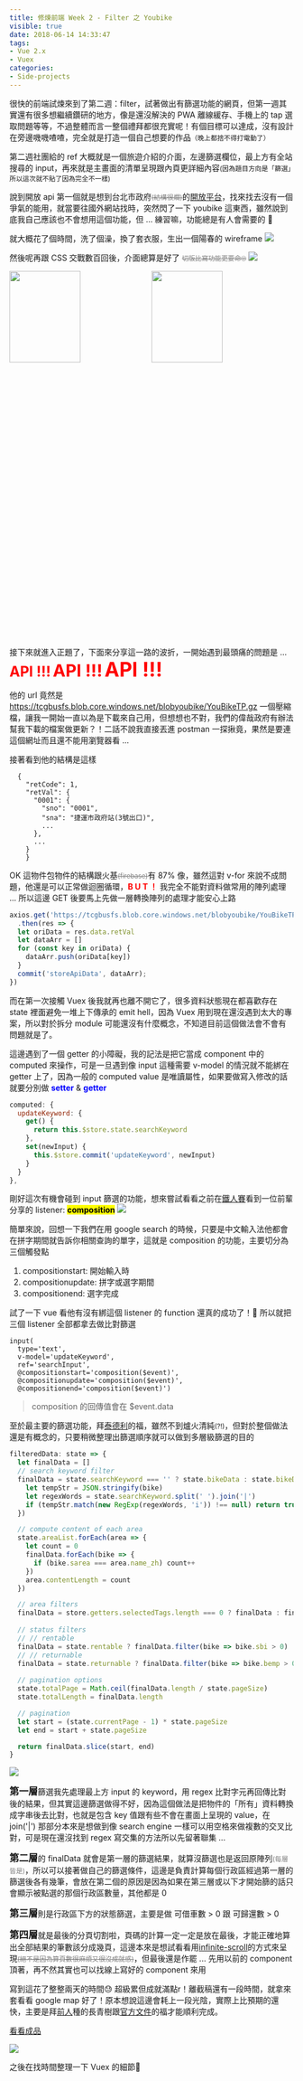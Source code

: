 ```yaml
---
title: 修煉前端 Week 2 - Filter 之 Youbike
visible: true
date: 2018-06-14 14:33:47
tags:
- Vue 2.x
- Vuex
categories:
- Side-projects
---
```


很快的前端試煉來到了第二週：filter，試著做出有篩選功能的網頁，但第一週其實還有很多想繼續鑽研的地方，像是還沒解決的 PWA 離線緩存、手機上的 tap 選取問題等等，不過整體而言一整個禮拜都很充實呢！有個目標可以達成，沒有設計在旁邊嘰嘰喳喳，完全就是打造一個自己想要的作品<small>（晚上都捨不得打電動了）</small>

<!--more-->

第二週社團給的 ref 大概就是一個旅遊介紹的介面，左邊篩選欄位，最上方有全站搜尋的 input，再來就是主畫面的清單呈現跟內頁更詳細內容<small>(因為題目方向是「篩選」所以這次就不貼了因為完全不一樣)</small>

說到開放 api 第一個就是想到台北市政府<small style='text-decoration: line-through; color: grey'>(結構很爛)</small>的[開放平台](http://data.taipei/)，找來找去沒有一個爭氣的能用，就當要往國外網站找時，突然閃了一下 youbike 這東西，雖然說到底我自己應該也不會想用這個功能，但 ... 練習嘛，功能總是有人會需要的 🤨

就大概花了個時間，洗了個澡，換了套衣服，生出一個陽春的 wireframe
![](https://i.imgur.com/KykJtVH.jpg)

然後呢再跟 CSS 交戰數百回後，介面總算是好了
<small style='text-decoration: line-through; color: grey'>切版比寫功能更要命🙄</small>
![](https://i.imgur.com/rW12YJ6.png)
<div class='mobile_images'>
	<img src='https://i.imgur.com/5lqA4LA.png'>
	<img src='https://i.imgur.com/vAdjO1D.png'>
</div>

接下來就進入正題了，下面來分享這一路的波折，一開始遇到最頭痛的問題是 ...
<strong style="font-size: 25px; color: red">API !!!</strong>
<strong style="font-size: 30px; color: red">API !!!</strong>
<strong style="font-size: 35px; color: red">API !!!</strong>

他的 url 竟然是 https://tcgbusfs.blob.core.windows.net/blobyoubike/YouBikeTP.gz 一個壓縮檔，讓我一開始一直以為是下載來自己用，但想想也不對，我們的偉哉政府有辦法幫我下載的檔案做更新？！二話不說我直接丟進 postman 一探揪竟，果然是要連這個網址而且還不能用瀏覽器看 ...

接著看到他的結構是這樣
```shell
  {
    "retCode": 1,
    "retVal": {
      "0001": {
        "sno": "0001",
        "sna": "捷運市政府站(3號出口)",
        ...
      },
      ...
    }
	}
```
OK 這物件包物件的結構跟火基<small style='text-decoration: line-through; color: grey'>(firebase)</small>有 87% 像，雖然這對 v-for 來說不成問題，他還是可以正常做迴圈循環，<strong style='color: red'>B U T ！</strong> 我完全不能對資料做常用的陣列處理 ... 所以這邊 GET 後要馬上先做一層轉換陣列的處理才能安心上路
```javascript
axios.get('https://tcgbusfs.blob.core.windows.net/blobyoubike/YouBikeTP.gz')
  .then(res => {
  let oriData = res.data.retVal
  let dataArr = []
  for (const key in oriData) {
    dataArr.push(oriData[key])
  }
  commit('storeApiData', dataArr);
})
```

而在第一次接觸 Vuex 後我就再也離不開它了，很多資料狀態現在都喜歡存在 state 裡面避免一堆上下傳承的 emit hell，因為 Vuex 用到現在還沒遇到太大的專案，所以對於拆分 module 可能還沒有什麼概念，不知道目前這個做法會不會有問題就是了。

這邊遇到了一個 getter 的小障礙，我的記法是把它當成 component 中的 computed 來操作，可是一旦遇到像 input 這種需要 v-model 的情況就不能綁在 getter 上了，因為一般的 computed value 是唯讀屬性，如果要做寫入修改的話就要分別做 <strong style='color: blue'>setter</strong> & <strong style='color: blue'>getter</strong>
```javascript
computed: {
  updateKeyword: {
    get() {
      return this.$store.state.searchKeyword
    },
    set(newInput) {
      this.$store.commit('updateKeyword', newInput)
    }
  }
},
```

剛好這次有機會碰到 input 篩選的功能，想來嘗試看看之前在[鐵人賽](https://ithelp.ithome.com.tw/articles/10192175)看到一位前輩分享的 listener: <strong><mark>composition</mark></strong>
![](http://www.7713.com/static/attachment/upload/image/20180525/1527240845749005.jpg)

簡單來說，回想一下我們在用 google search 的時候，只要是中文輸入法他都會在拼字期間就告訴你相關查詢的單字，這就是 composition 的功能，主要切分為三個觸發點
1. compositionstart: 開始輸入時
2. compositionupdate: 拼字或選字期間
3. compositionend: 選字完成

試了一下 vue 看他有沒有綁這個 listener 的 function 還真的成功了！👐
所以就把三個 listener 全部都拿去做比對篩選
```pug
input(
  type='text', 
  v-model='updateKeyword',
  ref='searchInput',
  @compositionstart='composition($event)',
  @compositionupdate='composition($event)',
  @compositionend='composition($event)')
```
> composition 的回傳值會在 $event.data

至於最主要的篩選功能，拜[泰德利](http://titlist.com.tw/)的福，雖然不到爐火清純<small>(?!)</small>，但對於整個做法還是有概念的，只要稍微整理出篩選順序就可以做到多層級篩選的目的
```javascript
filteredData: state => {
  let finalData = []
  // search keyword filter
  finalData = state.searchKeyword === '' ? state.bikeData : state.bikeData.filter(bike => {
    let tempStr = JSON.stringify(bike)
    let regexWords = state.searchKeyword.split(' ').join('|')
    if (tempStr.match(new RegExp(regexWords, 'i')) !== null) return true
  })

  // compute content of each area
  state.areaList.forEach(area => {
    let count = 0
    finalData.forEach(bike => {
      if (bike.sarea === area.name_zh) count++
    })
    area.contentLength = count
  })

  // area filters
  finalData = store.getters.selectedTags.length === 0 ? finalData : finalData.filter(bike =>  store.getters.selectedTags.some(tag => tag.name_zh === bike.sarea))
	
  // status filters
  // // rentable
  finalData = state.rentable ? finalData.filter(bike => bike.sbi > 0) : finalData
  // // returnable
  finalData = state.returnable ? finalData.filter(bike => bike.bemp > 0) : finalData
	
  // pagination options
  state.totalPage = Math.ceil(finalData.length / state.pageSize)
  state.totalLength = finalData.length

  // pagination
  let start = (state.currentPage - 1) * state.pageSize
  let end = start + state.pageSize

  return finalData.slice(start, end)
}
```

![](https://farm4.static.flickr.com/3027/3085098011_a712cbb21f_m.jpg)

<big><strong>第一層</strong></big>篩選我先處理最上方 input 的 keyword，用 regex 比對字元再回傳比對後的結果，但其實這邊篩選做得不好，因為這個做法是把物件的「所有」資料轉換成字串後去比對，也就是包含 key 值跟有些不會在畫面上呈現的 value，在 join('|') 那部分本來是想做到像 search engine 一樣可以用空格來做複數的交叉比對，可是現在還沒找到 regex 寫交集的方法所以先留著聯集 ...

<big><strong>第二層</strong></big>的 finalData 就會是第一層的篩選結果，就算沒篩選也是返回原陣列<small style='color: grey'>(每層皆是)</small>，所以可以接著做自己的篩選條件，這邊是負責計算每個行政區經過第一層的篩選後各有幾筆，會放在第二個的原因是因為如果在第三層或以下才開始篩的話只會顯示被點選的那個行政區數量，其他都是 0

<big><strong>第三層</strong></big>則是行政區下方的狀態篩選，主要是做 可借車數 > 0 跟 可歸還數 > 0

<big><strong>第四層</strong></big>就是最後的分頁切割啦，頁碼的計算一定一定是放在最後，才能正確地算出全部結果的筆數該分成幾頁，這邊本來是想試看看用[infinite-scroll](https://github.com/ElemeFE/vue-infinite-scroll)的方式來呈現<small style='text-decoration: line-through; color: grey'>(絕不是因為算頁數很麻煩又很沒成就感)</small>，但最後還是作罷 ... 先用以前的 component 頂著，再不然其實也可以找線上寫好的 component 來用



寫到這花了整整兩天的時間😓 超級累但成就滿點r！離截稿還有一段時間，就拿來套看看 google map 好了！原本想說這邊會耗上一段光陰，實際上比預期的還快，主要是拜[前人](https://medium.com/founders-factory/building-a-custom-google-map-component-with-vue-js-d1c01ddd0b0a)種的長青樹跟[官方文件](https://developers.google.com/maps/documentation/javascript/get-api-key)的福才能順利完成。

[看看成品](http://vfilter.s3-website-ap-northeast-1.amazonaws.com/)

![](https://i.imgur.com/Q98HR4t.png)


之後在找時間整理一下 Vuex 的細節🙌




<style>
	.mobile_images{
		width: 100%;
		height: 650px;
		display: flex;
	}
	.mobile_images img{
		width: 50%;
		height: auto;
	}
	@media (max-width: 768px){
		.mobile_images{
			flex-direction: column;
			height: auto;
		}
		.mobile_images img{
			width: 100%;
		}
	}
</style>